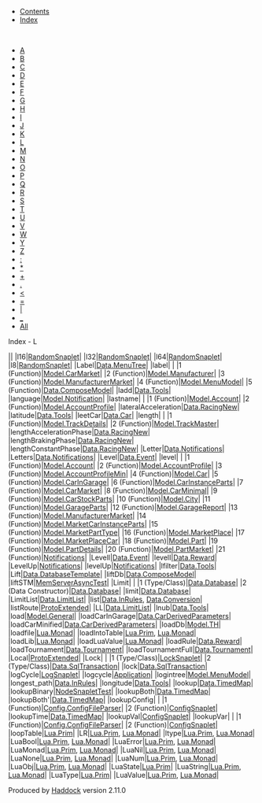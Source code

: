 -   [Contents](index.html)
-   [Index](doc-index.html)

 

-   [A](doc-index-A.html)
-   [B](doc-index-B.html)
-   [C](doc-index-C.html)
-   [D](doc-index-D.html)
-   [E](doc-index-E.html)
-   [F](doc-index-F.html)
-   [G](doc-index-G.html)
-   [H](doc-index-H.html)
-   [I](doc-index-I.html)
-   [J](doc-index-J.html)
-   [K](doc-index-K.html)
-   [L](doc-index-L.html)
-   [M](doc-index-M.html)
-   [N](doc-index-N.html)
-   [O](doc-index-O.html)
-   [P](doc-index-P.html)
-   [Q](doc-index-Q.html)
-   [R](doc-index-R.html)
-   [S](doc-index-S.html)
-   [T](doc-index-T.html)
-   [U](doc-index-U.html)
-   [V](doc-index-V.html)
-   [W](doc-index-W.html)
-   [Y](doc-index-Y.html)
-   [Z](doc-index-Z.html)
-   [:](doc-index-58.html)
-   [\*](doc-index-42.html)
-   [+](doc-index-43.html)
-   [.](doc-index-46.html)
-   [\<](doc-index-60.html)
-   [=](doc-index-61.html)
-   [|](doc-index-124.html)
-   [\_](doc-index-95.html)
-   [All](doc-index-All.html)

Index - L

||
|l16|[RandomSnaplet](RandomSnaplet.html#v:l16)|
|l32|[RandomSnaplet](RandomSnaplet.html#v:l32)|
|l64|[RandomSnaplet](RandomSnaplet.html#v:l64)|
|l8|[RandomSnaplet](RandomSnaplet.html#v:l8)|
|Label|[Data.MenuTree](Data-MenuTree.html#t:Label)|
|label| |
|1 (Function)|[Model.CarMarket](Model-CarMarket.html#v:label)|
|2 (Function)|[Model.Manufacturer](Model-Manufacturer.html#v:label)|
|3 (Function)|[Model.ManufacturerMarket](Model-ManufacturerMarket.html#v:label)|
|4 (Function)|[Model.MenuModel](Model-MenuModel.html#v:label)|
|5 (Function)|[Data.ComposeModel](Data-ComposeModel.html#v:label)|
|ladd|[Data.Tools](Data-Tools.html#v:ladd)|
|language|[Model.Notification](Model-Notification.html#v:language)|
|lastname| |
|1 (Function)|[Model.Account](Model-Account.html#v:lastname)|
|2 (Function)|[Model.AccountProfile](Model-AccountProfile.html#v:lastname)|
|lateralAcceleration|[Data.RacingNew](Data-RacingNew.html#v:lateralAcceleration)|
|latitude|[Data.Tools](Data-Tools.html#v:latitude)|
|leetCar|[Data.Car](Data-Car.html#v:leetCar)|
|length| |
|1 (Function)|[Model.TrackDetails](Model-TrackDetails.html#v:length)|
|2 (Function)|[Model.TrackMaster](Model-TrackMaster.html#v:length)|
|lengthAccelerationPhase|[Data.RacingNew](Data-RacingNew.html#v:lengthAccelerationPhase)|
|lengthBrakingPhase|[Data.RacingNew](Data-RacingNew.html#v:lengthBrakingPhase)|
|lengthConstantPhase|[Data.RacingNew](Data-RacingNew.html#v:lengthConstantPhase)|
|Letter|[Data.Notifications](Data-Notifications.html#t:Letter)|
|Letters|[Data.Notifications](Data-Notifications.html#t:Letters)|
|Level|[Data.Event](Data-Event.html#v:Level)|
|level| |
|1 (Function)|[Model.Account](Model-Account.html#v:level)|
|2 (Function)|[Model.AccountProfile](Model-AccountProfile.html#v:level)|
|3 (Function)|[Model.AccountProfileMin](Model-AccountProfileMin.html#v:level)|
|4 (Function)|[Model.Car](Model-Car.html#v:level)|
|5 (Function)|[Model.CarInGarage](Model-CarInGarage.html#v:level)|
|6 (Function)|[Model.CarInstanceParts](Model-CarInstanceParts.html#v:level)|
|7 (Function)|[Model.CarMarket](Model-CarMarket.html#v:level)|
|8 (Function)|[Model.CarMinimal](Model-CarMinimal.html#v:level)|
|9 (Function)|[Model.CarStockParts](Model-CarStockParts.html#v:level)|
|10 (Function)|[Model.City](Model-City.html#v:level)|
|11 (Function)|[Model.GarageParts](Model-GarageParts.html#v:level)|
|12 (Function)|[Model.GarageReport](Model-GarageReport.html#v:level)|
|13 (Function)|[Model.ManufacturerMarket](Model-ManufacturerMarket.html#v:level)|
|14 (Function)|[Model.MarketCarInstanceParts](Model-MarketCarInstanceParts.html#v:level)|
|15 (Function)|[Model.MarketPartType](Model-MarketPartType.html#v:level)|
|16 (Function)|[Model.MarketPlace](Model-MarketPlace.html#v:level)|
|17 (Function)|[Model.MarketPlaceCar](Model-MarketPlaceCar.html#v:level)|
|18 (Function)|[Model.Part](Model-Part.html#v:level)|
|19 (Function)|[Model.PartDetails](Model-PartDetails.html#v:level)|
|20 (Function)|[Model.PartMarket](Model-PartMarket.html#v:level)|
|21 (Function)|[Notifications](Notifications.html#v:level)|
|LevelI|[Data.Event](Data-Event.html#v:LevelI)|
|levelI|[Data.Reward](Data-Reward.html#v:levelI)|
|LevelUp|[Notifications](Notifications.html#v:LevelUp)|
|levelUp|[Notifications](Notifications.html#v:levelUp)|
|lfilter|[Data.Tools](Data-Tools.html#v:lfilter)|
|Lift|[Data.DatabaseTemplate](Data-DatabaseTemplate.html#v:Lift)|
|liftDb|[Data.ComposeModel](Data-ComposeModel.html#v:liftDb)|
|liftSTM|[MemServerAsyncTest](MemServerAsyncTest.html#v:liftSTM)|
|Limit| |
|1 (Type/Class)|[Data.Database](Data-Database.html#t:Limit)|
|2 (Data Constructor)|[Data.Database](Data-Database.html#v:Limit)|
|limit|[Data.Database](Data-Database.html#v:limit)|
|LimitList|[Data.LimitList](Data-LimitList.html#t:LimitList)|
|list|[Data.InRules](Data-InRules.html#v:list), [Data.Conversion](Data-Conversion.html#v:list)|
|listRoute|[ProtoExtended](ProtoExtended.html#v:listRoute)|
|LL|[Data.LimitList](Data-LimitList.html#v:LL)|
|lnub|[Data.Tools](Data-Tools.html#v:lnub)|
|load|[Model.General](Model-General.html#v:load)|
|loadCarInGarage|[Data.CarDerivedParameters](Data-CarDerivedParameters.html#v:loadCarInGarage)|
|loadCarMinified|[Data.CarDerivedParameters](Data-CarDerivedParameters.html#v:loadCarMinified)|
|loadDb|[Model.TH](Model-TH.html#v:loadDb)|
|loadfile|[Lua.Monad](Lua-Monad.html#v:loadfile)|
|loadIntoTable|[Lua.Prim](Lua-Prim.html#v:loadIntoTable), [Lua.Monad](Lua-Monad.html#v:loadIntoTable)|
|loadLib|[Lua.Monad](Lua-Monad.html#v:loadLib)|
|loadLuaValue|[Lua.Monad](Lua-Monad.html#v:loadLuaValue)|
|loadRule|[Data.Reward](Data-Reward.html#v:loadRule)|
|loadTournament|[Data.Tournament](Data-Tournament.html#v:loadTournament)|
|loadTournamentFull|[Data.Tournament](Data-Tournament.html#v:loadTournamentFull)|
|Local|[ProtoExtended](ProtoExtended.html#v:Local)|
|Lock| |
|1 (Type/Class)|[LockSnaplet](LockSnaplet.html#t:Lock)|
|2 (Type/Class)|[Data.SqlTransaction](Data-SqlTransaction.html#t:Lock)|
|lock|[Data.SqlTransaction](Data-SqlTransaction.html#v:lock)|
|logCycle|[LogSnaplet](LogSnaplet.html#v:logCycle)|
|logcycle|[Application](Application.html#v:logcycle)|
|logintree|[Model.MenuModel](Model-MenuModel.html#v:logintree)|
|longest\_path|[Data.InRules](Data-InRules.html#v:longest_path)|
|longitude|[Data.Tools](Data-Tools.html#v:longitude)|
|lookup|[Data.TimedMap](Data-TimedMap.html#v:lookup)|
|lookupBinary|[NodeSnapletTest](NodeSnapletTest.html#v:lookupBinary)|
|lookupBoth|[Data.TimedMap](Data-TimedMap.html#v:lookupBoth)|
|lookupBoth'|[Data.TimedMap](Data-TimedMap.html#v:lookupBoth-39-)|
|lookupConfig| |
|1 (Function)|[Config.ConfigFileParser](Config-ConfigFileParser.html#v:lookupConfig)|
|2 (Function)|[ConfigSnaplet](ConfigSnaplet.html#v:lookupConfig)|
|lookupTime|[Data.TimedMap](Data-TimedMap.html#v:lookupTime)|
|lookupVal|[ConfigSnaplet](ConfigSnaplet.html#v:lookupVal)|
|lookupVar| |
|1 (Function)|[Config.ConfigFileParser](Config-ConfigFileParser.html#v:lookupVar)|
|2 (Function)|[ConfigSnaplet](ConfigSnaplet.html#v:lookupVar)|
|loopTable|[Lua.Prim](Lua-Prim.html#v:loopTable)|
|LR|[Lua.Prim](Lua-Prim.html#v:LR), [Lua.Monad](Lua-Monad.html#v:LR)|
|ltype|[Lua.Prim](Lua-Prim.html#v:ltype), [Lua.Monad](Lua-Monad.html#v:ltype)|
|LuaBool|[Lua.Prim](Lua-Prim.html#v:LuaBool), [Lua.Monad](Lua-Monad.html#v:LuaBool)|
|LuaError|[Lua.Prim](Lua-Prim.html#v:LuaError), [Lua.Monad](Lua-Monad.html#v:LuaError)|
|LuaMonad|[Lua.Prim](Lua-Prim.html#t:LuaMonad), [Lua.Monad](Lua-Monad.html#t:LuaMonad)|
|LuaNil|[Lua.Prim](Lua-Prim.html#v:LuaNil), [Lua.Monad](Lua-Monad.html#v:LuaNil)|
|LuaNone|[Lua.Prim](Lua-Prim.html#v:LuaNone), [Lua.Monad](Lua-Monad.html#v:LuaNone)|
|LuaNum|[Lua.Prim](Lua-Prim.html#v:LuaNum), [Lua.Monad](Lua-Monad.html#v:LuaNum)|
|LuaObj|[Lua.Prim](Lua-Prim.html#v:LuaObj), [Lua.Monad](Lua-Monad.html#v:LuaObj)|
|LuaState|[Lua.Prim](Lua-Prim.html#t:LuaState)|
|LuaString|[Lua.Prim](Lua-Prim.html#v:LuaString), [Lua.Monad](Lua-Monad.html#v:LuaString)|
|LuaType|[Lua.Prim](Lua-Prim.html#t:LuaType)|
|LuaValue|[Lua.Prim](Lua-Prim.html#t:LuaValue), [Lua.Monad](Lua-Monad.html#t:LuaValue)|

Produced by [Haddock](http://www.haskell.org/haddock/) version 2.11.0
